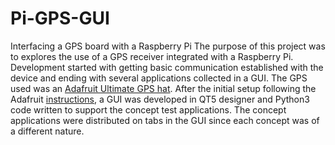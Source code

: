 # Pi-GPS-GUI
Interfacing a GPS board with a Raspberry Pi
The purpose of this project was to explores the use of a GPS receiver integrated with a Raspberry Pi. Development started with getting basic communication established with the device and ending with several applications collected in a GUI. The GPS used was an <a href="https://learn.adafruit.com/adafruit-ultimate-gps-hat-for-raspberry-pi/overview">Adafruit Ultimate GPS hat</a>. After the initial setup following the Adafruit [instructions](DOC\adafruit-ultimate-gps-hat-for-raspberry-pi.pdf), a GUI was developed in QT5 designer and Python3 code written to support the concept test applications. The concept applications were distributed on tabs in the GUI since each concept was of a different nature.


